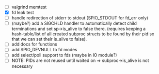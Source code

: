 - [ ] valgrind memtest
- [X] fd leak test
- [ ] handle redirection of stderr to stdout (SPIO_STDOUT for fd_err only)
- [ ] (maybe?) add a SIGCHLD handler to automatically detect child terminations and set sp->is_alive to false there. (requires keeping a hash-table/list of all created subproc structs to be found by their pid so that we can set their is_alive to false).
- [ ] add docs for functions
- [ ] add SPIO_DEVNULL to fd modes
- [ ] add select/poll support to fds (maybe in IO module?)
- [ ] NOTE: PIDs are not reused until waited on => subproc->is_alive is not necessary
